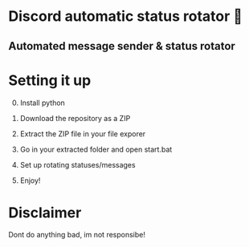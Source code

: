# Discord automatic status rotator 🤖   
 
## Automated message sender & status rotator   
 
# Setting it up   

0. Install python
1. Download the repository as a ZIP     
2. Extract the ZIP file in your file exporer   
3. Go in your extracted folder and open start.bat  
4. Set up rotating statuses/messages    
   
5. Enjoy!  

# Disclaimer  
    
Dont do anything bad, im not responsibe!  